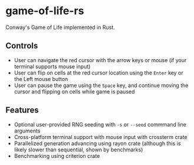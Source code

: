 # game-of-life-rs
Conway's Game of Life implemented in Rust.

## Controls
- User can navigate the red cursor with the arrow keys or mouse (if your terminal supports mouse input)
- User can flip on cells at the red cursor location using the `Enter` key or the Left mouse button
- User can pause the game using the `Space` key, and continue moving the cursor and flipping on cells while game is paused

## Features
- Optional user-provided RNG seeding with `-s` or `--seed` commmand line arguments
- Cross-platform terminal support with mouse input with crossterm crate
- Parallelized generation advancing using rayon crate (although this is likely slower than sequential, shown by benchmarks)
- Benchmarking using criterion crate
